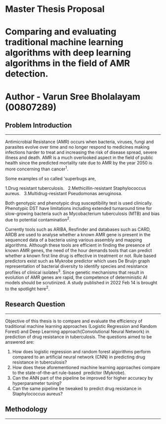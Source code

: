 # Master Thesis Proposal
# Comparing and evaluating traditional machine learning algorithms with deep learning algorithms in the field of AMR detection.
# Author - Varun Sree Bholalayam (00807289)


## Problem Introduction
***********************
Antimicrobial Resistance (AMR) occurs when bacteria, viruses, fungi and parasites evolve over time and no longer respond to medicines making infections harder to treat and increasing the risk of disease spread, severe illness and death. AMR is a much overlooked aspect in the field of public health since the predicted mortality rate due to AMR by the year 2050 is more concerning than cancer<sup>1</sup>.

Some examples of so called 'superbugs are,

1.Drug resistant tuberculosis.   
2.Methicillin-resistant Staphylococcus aureus.  
3.Multidrug-resistant Pseudomonas aeruginosa.  

Both genotypic and phenotypic drug susceptibility test is used clinically. Phenotypic DST have limitations including extended turnaround time for slow-growing bacteria such as Mycobacterium tuberculosis (MTB) and bias due to potential contamination<sup>2</sup>.

Currently tools such as ARIBA, Resfinder and databases such as CARD, ARDB are used to analyse whether a known AMR gene is present in the sequenced data of a bacteria using various assembly and mapping algorithms. Although these tools are efficient in finding the presence of known AMR genes, the need of the hour demands tools that can predict whether a known first line drug is effective in treatment or not. Rule based predictors exist such as Mykrobe predictor which uses De Bruijn graph representation of bacterial diversity to identify species and resistance profiles of clinical isolates<sup>3</sup>. Since genetic mechanisms that result in evolution of AMR genes are rapid, the competence of deterministic AI models should be scrutinized. A study published in 2022 Feb 14 is brought to the spotlight here<sup>2</sup>.



## Research Question
********************
Objective of this thesis is to compare and evaluate the efficiency of traditional machine learning approaches (Logistic Regression and Random Forest) and Deep Learning approach(Convolutional Neural Network) in prediction of drug resistance in tuberculosis.
The questions aimed to be answered are:
1. How does logistic regression and random forest algorithms perform compared to an artificial neural network (CNN) in predicting drug resistance in tuberculosis? 
2. How does these aforementioned machine learning approaches compare to the state-of-the-art rule-based  predictor (Mykrobe).
3. Can the ANN part of the pipeline be improved for higher accuracy by hyperparameter tuning?
4. Can the same pipeline be tweaked to predict drug resistance in Staphylococcus aureus?


## Methodology
***************
